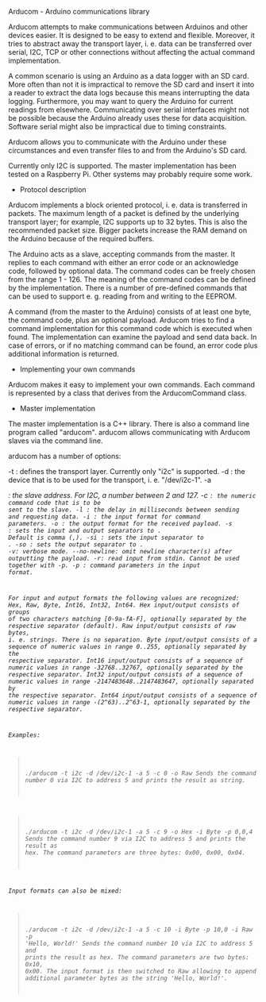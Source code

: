 Arducom - Arduino communications library

Arducom attempts to make communications between Arduinos and other devices easier.
It is designed to be easy to extend and flexible. Moreover, it tries to abstract
away the transport layer, i. e. data can be transferred over serial, I2C, TCP or
other connections without affecting the actual command implementation.

A common scenario is using an Arduino as a data logger with an SD card. More often
than not it is impractical to remove the SD card and insert it into a reader to
extract the data logs because this means interrupting the data logging.
Furthermore, you may want to query the Arduino for current readings from elsewhere.
Communicating over serial interfaces might not be possible because the
Arduino already uses these for data acquisition. Software serial might also be
impractical due to timing constraints.

Arducom allows you to communicate with the Arduino under these circumstances and
even transfer files to and from the Arduino's SD card.

Currently only I2C is supported. The master implementation has been tested on a
Raspberry Pi. Other systems may probably require some work.

* Protocol description

Arducom implements a block oriented protocol, i. e. data is transferred in packets.
The maximum length of a packet is defined by the underlying transport layer;
for example, I2C supports up to 32 bytes. This is also the recommended packet size.
Bigger packets increase the RAM demand on the Arduino because of the required buffers.

The Arduino acts as a slave, accepting commands from the master. It replies to each
command with either an error code or an acknowledge code, followed by optional data.
The command codes can be freely chosen from the range 1 - 126. The meaning of the
command codes can be defined by the implementation. There is a number of pre-defined
commands that can be used to support e. g. reading from and writing to the EEPROM.

A command (from the master to the Arduino) consists of at least one byte, the
command code, plus an optional payload. Arducom tries to find a command implementation
for this command code which is executed when found. The implementation can examine the
payload and send data back. In case of errors, or if no matching command can be found,
an error code plus additional information is returned.



* Implementing your own commands

Arducom makes it easy to implement your own commands. Each command is represented by
a class that derives from the ArducomCommand class.

* Master implementation

The master implementation is a C++ library. There is also a command line program
called "arducom". arducom allows communicating with Arducom slaves via the command line.

arducom has a number of options:

  -t <transport>: defines the transport layer. Currently only "i2c" is supported.
  -d <device>: the device that is to be used for the transport, i. e. "/dev/i2c-1".
  -a <address>: the slave address. For I2C, a number between 2 and 127.
  -c <code>: the numeric command code that is to be sent to the slave.
  -l <delay>: the delay in milliseconds between sending and requesting data.
  -i <format>: the input format for command parameters.
  -o <format>: the output format for the received payload.
  -s <separator>: sets the input and output separators to <separator>. Default is comma (,).
  -si <separator>: sets the input separator to <separator>.
  -so <separator>: sets the output separator to <separator>.
  -v: verbose mode.
  --no-newline: omit newline character(s) after outputting the payload.
  -r: read input from stdin. Cannot be used together with -p.
  -p <parameters>: command parameters in the input format.
  
For input and output formats the following values are recognized:
Hex, Raw, Byte, Int16, Int32, Int64.
Hex input/output consists of groups of two characters matching [0-9a-fA-F], optionally
separated by the respective separator (default).
Raw input/output consists of raw bytes, i. e. strings. There is no separation.
Byte input/output consists of a sequence of numeric values in range 0..255, optionally
separated by the respective separator.
Int16 input/output consists of a sequence of numeric values in range -32768..32767, 
optionally separated by the respective separator.
Int32 input/output consists of a sequence of numeric values in range -2147483648..2147483647, 
optionally separated by the respective separator.
Int64 input/output consists of a sequence of numeric values in range -(2^63)..2^63-1, 
optionally separated by the respective separator.

Examples:
> ./arducom -t i2c -d /dev/i2c-1 -a 5 -c 0 -o Raw
Sends the command number 0 via I2C to address 5 and prints the result as string.

>./arducom -t i2c -d /dev/i2c-1 -a 5 -c 9 -o Hex -i Byte -p 0,0,4
Sends the command number 9 via I2C to address 5 and prints the result as hex.
The command parameters are three bytes: 0x00, 0x00, 0x04.

Input formats can also be mixed:
>  ./arducom -t i2c -d /dev/i2c-1 -a 5 -c 10 -i Byte -p 10,0 -i Raw -p 'Hello, World!'
Sends the command number 10 via I2C to address 5 and prints the result as hex.
The command parameters are two bytes: 0x10, 0x00. The input format is then switched to
Raw allowing to append additional parameter bytes as the string 'Hello, World!'.

